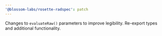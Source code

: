 ```yaml
---
'@blossom-labs/rosette-radspec': patch
---
```


Changes to `evaluateRaw()` parameters to improve legibility.
Re-export types and additional functionality.
